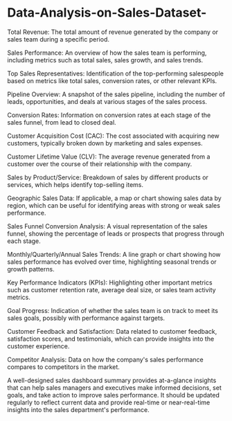 # Data-Analysis-on-Sales-Dataset-
Total Revenue: The total amount of revenue generated by the company or sales team during a specific period.

Sales Performance: An overview of how the sales team is performing, including metrics such as total sales, sales growth, and sales trends.

Top Sales Representatives: Identification of the top-performing salespeople based on metrics like total sales, conversion rates, or other relevant KPIs.

Pipeline Overview: A snapshot of the sales pipeline, including the number of leads, opportunities, and deals at various stages of the sales process.

Conversion Rates: Information on conversion rates at each stage of the sales funnel, from lead to closed deal.

Customer Acquisition Cost (CAC): The cost associated with acquiring new customers, typically broken down by marketing and sales expenses.

Customer Lifetime Value (CLV): The average revenue generated from a customer over the course of their relationship with the company.

Sales by Product/Service: Breakdown of sales by different products or services, which helps identify top-selling items.

Geographic Sales Data: If applicable, a map or chart showing sales data by region, which can be useful for identifying areas with strong or weak sales performance.

Sales Funnel Conversion Analysis: A visual representation of the sales funnel, showing the percentage of leads or prospects that progress through each stage.

Monthly/Quarterly/Annual Sales Trends: A line graph or chart showing how sales performance has evolved over time, highlighting seasonal trends or growth patterns.

Key Performance Indicators (KPIs): Highlighting other important metrics such as customer retention rate, average deal size, or sales team activity metrics.

Goal Progress: Indication of whether the sales team is on track to meet its sales goals, possibly with performance against targets.

Customer Feedback and Satisfaction: Data related to customer feedback, satisfaction scores, and testimonials, which can provide insights into the customer experience.

Competitor Analysis: Data on how the company's sales performance compares to competitors in the market.

A well-designed sales dashboard summary provides at-a-glance insights that can help sales managers and executives make informed decisions, set goals, and take action to improve sales performance. It should be updated regularly to reflect current data and provide real-time or near-real-time insights into the sales department's performance.





